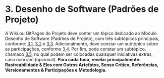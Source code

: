 # 3. Desenho de Software (Padrões de Projeto)

A Wiki ou GitPages do Projeto deve conter um tópico dedicado ao Módulo Desenho de Software (Padrões de Projeto), com três subtópicos principais, conforme: [3.1](/PadroesDeProjeto/3.1.GoFsCriacionais.md), [3.2](/PadroesDeProjeto/3.2.GoFsEstruturais.md) e [3.3](/PadroesDeProjeto/3.3.GoFsComportamentais.md). Adicionalmente, deve constar um subtópico sobre as participações, conforme [3.4](/PadroesDeProjeto/3.4.ParticipacoesPadroes.md). Por fim, pode constar um subtópico, chamado [3.5](/PadroesDeProjeto/3.5.IniciativasExtras.md), no qual podem ser colocadas quaisquer iniciativas extras, caso ocorram (opcional). **Para cada foco, revelar principalmente: Rastreabilidade & Elos com Outros Artefatos, Senso Crítico, Referências, Versionamentos & Participações e Metodologia.**
